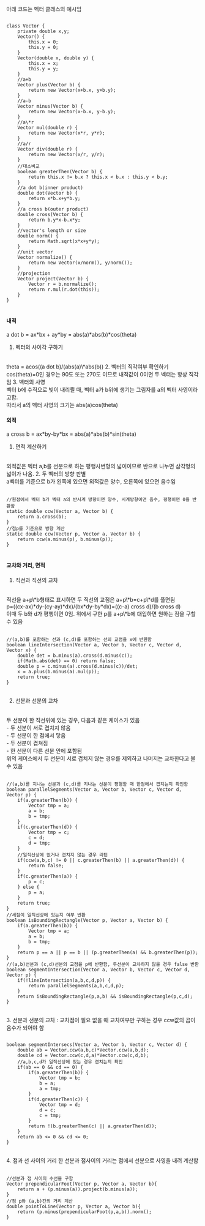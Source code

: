 아래 코드는 벡터 클래스의 예시임
<pre>
<code>
class Vector {
	private double x,y;
	Vector() {
		this.x = 0;
		this.y = 0;
	}
	Vector(double x, double y) {
		this.x = x;
		this.y = y;
	}
	//a+b
	Vector plus(Vector b) {
		return new Vector(x+b.x, y+b.y);
	}
	//a-b
	Vector minus(Vector b) {
		return new Vector(x-b.x, y-b.y);
	}
	//a\*r
	Vector mul(double r) {
		return new Vector(x*r, y*r);
	}
	//a/r
	Vector div(double r) {
		return new Vector(x/r, y/r);
	}
	//대소비교
	boolean greaterThen(Vector b) {
		return this.x != b.x ? this.x < b.x : this.y < b.y;
	}
	//a dot b(inner product)
	double dot(Vector b) {
		return x*b.x+y*b.y;
	}
	//a cross b(outer product)
	double cross(Vector b) {
		return b.y*x-b.x*y;
	}
	//vector's length or size
	double norm() {
		return Math.sqrt(x*x+y*y);
	}
	//unit vector
	Vector normalize() {
		return new Vector(x/norm(), y/norm());
	}
	//projection
	Vector project(Vector b) {
		Vector r = b.normalize();
		return r.mul(r.dot(this));
	}
}
</code>
</pre>
#### 내적
a dot b = ax\*bx + ay\*by = abs(a)\*abs(b)\*cos(theta)
1. 벡터의 사이각 구하기
<br>
theta = acos((a dot b)/(abs(a)\*abs(b))
2. 벡터의 직각여부 확인하기
<br>
cos(theta)=0인 경우는 90도 또는 270도 이므로 내적값이 0이면 두 벡터는 항상 직각임
3. 벡터의 사영
<br>
벡터 b에 수직으로 빛이 내리쬘 때, 벡터 a가 b위에 생기는 그림자를 a의 벡터 사영이라고함.
<br>
따라서 a의 벡터 사영의 크기는 abs(a)cos(theta)

#### 외적
a cross b = ax\*by-by\*bx = abs(a)\*abs(b)\*sin(theta)
1. 면적 계산하기
<br>
외적값은 벡터 a,b를 선분으로 하는 평행사변형의 넓이이므로 반으로 나누면 삼각형의 넓이가 나옴.
2. 두 벡터의 방향 판별
<br>
a벡터를 기준으로 b가 왼쪽에 있으면 외적값은 양수, 오른쪽에 있으면 음수임
<pre>
<code>
//원점에서 벡터 b가 벡터 a의 반시계 방향이면 양수, 시계방향이면 음수, 평행이면 0을 반환함
static double ccw(Vector a, Vector b) {
	return a.cross(b);
}
//점p를 기준으로 방향 계산
static double ccw(Vector p, Vector a, Vector b) {
	return ccw(a.minus(p), b.minus(p));
}
</code>
</pre>

#### 교차와 거리, 면적
1. 직선과 직선의 교차
<br>
직선을 a+p\*b형태로 표시하면 두 직선의 교점은 a+p\*b=c+p\*d를 풀면됨
<br>
p=((cx-ax)*dy-(cy-ay)*dx)/(bx*dy-by*dx)=((c-a) cross d)/(b cross d)
<br>
이때 두 b와 d가 평행이면 0임. 위에서 구한 p를 a+p\*b에 대입하면 원하는 점을 구할 수 있음
<pre>
<code>
//(a,b)를 포함하는 선과 (c,d)를 포함하는 선의 교점을 x에 반환함
boolean lineIntersection(Vector a, Vector b, Vector c, Vector d, Vector x) {
	double det = b.minus(a).cross(d.minus(c));
	if(Math.abs(det) == 0) return false;
	double p = c.minus(a).cross(d.minus(c))/det;
	x = a.plus(b.minus(a).mul(p));
	return true;
}
</code>
</pre>

2. 선분과 선분의 교차
<br>
두 선분이 한 직선위에 있는 경우, 다음과 같은 케이스가 있음
<br>
	- 두 선분이 서로 겹치지 않음
	<br>
	- 두 선분이 한 점에서 닿음
	<br>
	- 두 선분이 겹쳐짐
	<br>
	- 한 선분이 다른 선분 안에 포함됨
<br>
위의 케이스에서 두 선분이 서로 겹치지 않는 경우를 제외하고 나머지는 교차한다고 볼 수 있음
<pre>
<code>
//(a,b)를 지나는 선분과 (c,d)를 지나는 선분이 평행할 때 한점에서 겹치는지 확인함
boolean parallelSegments(Vector a, Vector b, Vector c, Vector d, Vector p) {
	if(a.greaterThen(b)) {
		Vector tmp = a;
		a = b;
		b = tmp;
	}
	if(c.greaterThen(d)) {
		Vector tmp = c;
		c = d;
		d = tmp;
	}
	//일직선상에 없거나 겹치지 않는 경우 리턴
	if(ccw(a,b,c) != 0 || c.greaterThen(b) || a.greaterThen(d)) {
		return false;
	}
	if(c.greaterThen(a)) {
		p = c;
	} else {
		p = a;
	}
	return true;
}
//세점이 일직선상에 있는지 여부 반환
boolean isBoundingRectangle(Vector p, Vector a, Vector b) {
	if(a.greaterThen(b)) {
		Vector tmp = a;
		a = b;
		b = tmp;
	}
	return p == a || p == b || (p.greaterThen(a) && b.greaterThen(p));
}
//(a,b)선분과 (c,d)선분의 교점을 p에 반환함, 두선분이 교차하지 않을 경우 false 반환
boolean segmentIntersection(Vector a, Vector b, Vector c, Vector d, Vector p) {
	if(!lineIntersection(a,b,c,d,p)) {
		return parallelSegments(a,b,c,d,p);
	}
	return isBoundingRectangle(p,a,b) && isBoundingRectangle(p,c,d);
}
</code>
</pre>
3. 선분과 선분의 교차 : 교차점이 필요 없을 때
교차여부만 구하는 경우 ccw값의 곱이 음수가 되어야 함
<pre>
<code>
boolean segmentIntersecs(Vector a, Vector b, Vector c, Vector d) {
	double ab = Vector.ccw(a,b,c)*Vector.ccw(a,b,d);
	double cd = Vector.ccw(c,d,a)*Vector.ccw(c,d,b);
	//a,b,c,d가 일직선상에 있는 경우 겹치는지 확인
	if(ab == 0 && cd == 0) {
		if(a.greaterThen(b)) {
			Vector tmp = b;
			b = a;
			a = tmp;
		}
		if(d.greaterThen(c)) {
			Vector tmp = d;
			d = c;
			c = tmp;
		}
		return !(b.greaterThen(c) || a.greaterThen(d));
	}
	return ab <= 0 && cd <= 0;
}
</code>
</pre>
4. 점과 선 사이의 거리
한 선분과 점사이의 거리는 점에서 선분으로 사영을 내려 계산함
<pre><code>
//선분과 점 사이의 수선을 구함
Vector prependicularFoot(Vector p, Vector a, Vector b){
	return a + (p.minus(a)).project(b.minus(a));
}
//점 p와 (a,b)간의 거리 계산
double pointToLine(Vector p, Vector a, Vector b){
	return (p.minus(prependicularFoot(p,a,b)).norm();
}
</pre></code>